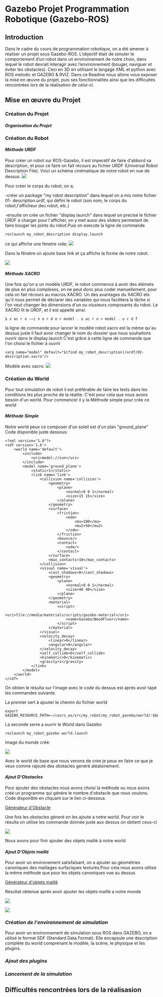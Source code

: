 # Gazebo Projet Programmation Robotique (Gazebo-ROS)
## Introduction

Dans le cadre du cours de programmation robotique, on a été amener à réaliser un projet sous Gazebo-ROS. L’objectif était de simuler le comportement d’un robot dans un environnement de notre choix, dans lequel le robot devrait interagir avec l’environnement (bouger, naviguer et éviter les obstacles). Ceci en 3D en utilisant le langage XML et python avec ROS melodic et GAZEBO & RVIZ. 
Dans ce Readme nous allons vous exposer la mise en œuvre du projet, puis ses fonctionnalités ainsi que les difficultés rencontrées lors de la réalisation de celui-ci.
## Mise en œuvre du Projet 
### **Création du Projet**
#### *Organisation du Projet*

### **Création du Robot**
#### *Méthode URDF*

Pour créer un robot sur ROS-Gazebo, il est imperatif de faire d'abbord sa description, et pour ce faire on fait récours au fichier URDF (Universal Robot Description File).
Voici un schéma cinématique de notre robot en vue de dessus.
![](https://i.imgur.com/HZOCtJ9.png)

Pour créer le corps du robot, on a; 
    
-créer un package "my robot description" dans          lequel on a mis notre fichier 01-                      description.urdf, qui défini le robot (son nom,        le corps du robot,l'afficheur deu robot, etc.)

-ensuite on crée un fichier "display.launch" dans      lequel on precise le fichier URDF à charger pour      l'afficher, on y met aussi des sliders permetant      de faire bouger les joints du robot.Puis on execute la ligne de commande
```
roslaunch my_robot_description display.launch
```
ce qui affiche une fenetre vide; 
![](https://i.imgur.com/e5R3G1s.png)

Dans la fênetre on ajoute base link et ça affiche la forme de notre robot. 

![](https://i.imgur.com/NQlE5HR.png)

#### *Méthode XACRO*

Une fois qu'on a un modéle URDF, le robot commence à avoir des élémets de plus en plus complexes, on ne peut donc plus coder manuellement, pour cela on fait récours au macros XACRO. Un des avantages du XACRO ets qu'il nous permet de déclarer des variables qui nous facilitera la tâche si l'on veut changer les dimensions d'un ou olusieurs composants du robot.
Le XACRO lit le URDF, et il est appellé ainsi: 
```
$ x ac r o −−i n o r d e r model . x ac r o > model . u r d f
```
la ligne de commande pour lancer le modèle robot.xacro est la même qu'au dessus juste il faut avoir changer le nom du dossier que nous souhaitons ouvrir dans le display.launch
C'est grâce à cette ligne de commande que l'on choisi le fichier à ouvrir 
```
<arg name="model" default="$(find my_robot_description)/urdf/02-description.xacro"/>
```
Modèle avec xacro:
![](https://i.imgur.com/ZIcNQ4P.png)




### **Création du World**
Pour tout simulation de robot il est préférable de faire les tests dans les conditions les plus proche de la réalite. C'est pour cela que nous avons besoin d'un world.
Pour commencer il y la Méthode simple pour crée ce world 
#### *Méthode Simple*
Notre world peux ce composer d'un soleil est d'un plan "ground_plane"
Code disponible juste dessous:
```
<?xml version="1.0"?>
<sdf version='1.6'>
    <world name='default'>
        <include>
            <uri>model://sun</uri>
        </include>
        <model name='ground_plane'>
            <static>1</static>
            <link name='link'>
                <collision name='collision'>
                    <geometry>
                        <plane>
                            <normal>0 0 1</normal>
                            <size>15 15</size>
                        </plane>
                    </geometry>
                    <surface>
                        <friction>
                            <ode>
                                <mu>100</mu>
                                <mu2>50</mu2>
                            </ode>
                        </friction>
                        <bounce/>
                        <contact>
                            <ode/>
                        </contact>
                    </surface>
                    <max_contacts>10</max_contacts>
                </collision>
                <visual name='visual'>
                    <cast_shadows>0</cast_shadows>
                    <geometry>
                        <plane>
                            <normal>0 0 1</normal>
                            <size>40 40</size>
                        </plane>
                    </geometry>
                    <material>
                        <script>
                            <uri>file://media/materials/scripts/gazebo.material</uri>
                            <name>Gazebo/WoodFloor</name>
                        </script>
                    </material>
                </visual>
                <velocity_decay>
                    <linear>0</linear>
                    <angular>0</angular>
                </velocity_decay>
                <self_collide>0</self_collide>
                <kinematic>0</kinematic>
                <gravity>1</gravity>
            </link>
        </model>
    </world>
</sdf>
```
On obtien le résulta sur l'image avec le code du dessus est aprés avoir tapé les commandes suivante.

La premier sert à ajouter le chemin du fichier world 
```
export GAZEBO_RESOURCE_PATH=~/cours_ws/src/my_robot/my_robot_gazebo/world/:$GAZEBO_RESOURCE_PATH
```
La seconde serre a ouvrir le World dans Gazebo
```
roslaunch my_robot_gazebo world.launch
```
Image du monde créé:

![](https://i.imgur.com/Dx4enaB.png)

Avec le world de base que nous venons de crée je peux en faire ce que je veux comme rajouté des obstacles genéré aléatoirement. 
#### *Ajout D'Obstacles*
Pour ajouter des obstacles nous avons choisi la méthode ou nous avons créé un programme qui génére le nombre d'obstacle que nous voulons.
Code disponible en cliquant sur le lien ci-dessous.

[Génerateur d'Obstacle](https://colab.research.google.com/drive/1tZZCMmAjYU4CRFgQJMlaLibpEjnBEvin)

Une fois les obstacles géneré on les ajoute a notre world.
Pour voir le résulta on utilise les commande donnée juste aux dessus on obtient ceux-ci

![](https://i.imgur.com/Xh9OHLd.png)

Nous avons pour finir ajouter des objets maillé à notre world

#### *Ajout D'Objets maillé*
Pour avoir un environement satisfaisant, on a ajouter au géométries canoniques des maillages surfaciques texturés.Pour cela nous avons utilisé la même méthode que pour les objets canoniques vue au dessus 

[Générateur d'objets maillé](https://colab.research.google.com/drive/19Q-QYqiCwub351cEKuQuujDepv4k78kM?usp=sharing)

Résultat obtenue aprés avoir ajouter les objets maillé a notre monde 

![](https://i.imgur.com/cPGNuuT.png)

![](https://i.imgur.com/AY2Ero7.png)

### *Création de l'environnement de simulation*

Pour avoir un environnement de simulation sous ROS dans GAZEBO, on a utilisé le format SDF (Standard Data Format). Elle encapsule une description complète du world comprenant le modèle, la scène, le physique et les plugins. 

### *Ajout des plugins* 


### *Lancement de la simulation*






## Difficultés rencontrées lors de la réalisasion


